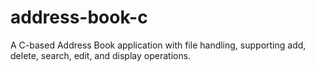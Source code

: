 # address-book-c
A C-based Address Book application with file handling, supporting add, delete, search, edit, and display operations.
